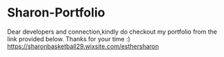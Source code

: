 # Sharon-Portfolio
Dear developers and connection,kindly do checkout my portfolio from the link provided below. Thanks for your time :)
https://sharonbasketball29.wixsite.com/esthersharon
